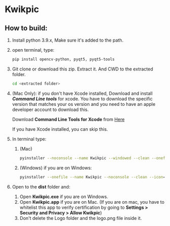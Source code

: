 # Kwikpic

## How to build:

1. Install python 3.9.x, Make sure it's added to the path.
2. open terminal, type:
    ```bash
    pip install opencv-python, pyqt5, pyqt5-tools
    ```
3. Git clone or download this zip. Extract it. And CWD to the extracted folder.

    ```bash
    cd <extracted folder>
    ```

4. (Mac Only):
    if you don't have Xcode installed, Download and install ***Command Line tools*** for xcode. You have to download the specific version that matches your os version and you need to have an apple developer account to download this. 
    

    Download **Command Line Tools for Xcode** from [Here](https://developer.apple.com/download/more/)


    If you have Xcode installed, you can skip this.

4. In terminal type:

    1. (Mac)
        ```bash
        pyinstaller --noconsole --name Kwikpic --windowed --clean --onefile --add-data "LOGO/logo.png:." --icon app.ico main.py
        ```
    2. (Windows) if you are on Windows:
        ```bash
        pyinstaller --onefile --name Kwikpic --noconsole --clean --icon=app.ico --add-data "LOGO/logo.png;."  main.py
        ```
5. Open to the **dist** folder and:
    1. Open **Kwikpic.exe** if you are on Windows. 
    2. Open **Kwikpic.app** if you are on Mac. 
    (If you are on mac, you have to whitelist this app to verify certification by going to **Settings > Security and Privacy > Allow Kwikpic**)
    3. Don't delete the Logo folder and the logo.png file inside it. 